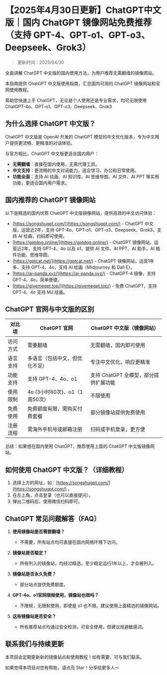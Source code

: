 # 【2025年4月30日更新】ChatGPT中文版｜国内 ChatGPT 镜像网站免费推荐（支持 GPT-4、GPT-o1、GPT-o3、Deepseek、Grok3）

> 更新时间：2025/04/30

全面讲解 ChatGPT 中文版的国内使用方法，为用户推荐无需翻墙的镜像网站。

本指南提供 ChatGPT 中文版使用指南，汇总国内可用的 ChatGPT 镜像网站和官网使用教程。

帮助您快速上手 ChatGPT，无论是个人使用还是专业需求，均可无限使用 ChatGPT-4o、GPT-o1、GPT-o3、Deepseek、Grok3

## 为什么选择 ChatGPT 中文版？

ChatGPT 中文版是 OpenAI 开发的 ChatGPT 模型的中文优化版本，专为中文用户提供更流畅、更精准的对话体验。

与官方相比，ChatGPT 中文版更适合国内用户：

- **无需翻墙**：直接在国内使用，无需代理工具。
- **中文支持**：更流畅的中文对话能力，适合学习、办公和日常使用。
- **功能全面**：支持 AI 绘画、AI 知识库、AI 思维导图、AI 文件、AI PPT 等实用功能，更适合国内用户需求。

## 国内推荐的 ChatGPT 镜像网站

以下是精选的国内优质 ChatGPT 中文版镜像网站，提供高效的中文访问体验：

- [https://songshugpt.com/](https://songshugpt.com/) - ChatGPT 中文版，运营近2年，支持 GPT-4o、GPT-o1、GPT-o3、Deepseek、Grok3，支持 AI 绘画，扫码即可使用。
- [https://gptdog.online/](https://gptdog.online/) - ChatGPT 镜像网站，运营近2年，支持 GPT-4、4o 以及 o1，提供 AI 文件、AI PPT、AI 助手、AI 插件功能、思维导图。
- [https://gptcat.net/](https://gptcat.net/) - ChatGPT 镜像网站，运营1年多，支持 GPT-4、4o，支持 AI 绘画（Midjourney 和 Dall·E）。
- [https://ai-panda.xyz/](https://ai-panda.xyz/) - ChatGPT-4 镜像，支持 GPT-4、4o，简单便捷。
- [https://givemegpt.top/](https://givemegpt.top/) - 免费 ChatGPT，支持 GPT-4、4o 支持 MJ 绘画。

## ChatGPT 官网与中文版的区别

| 对比项 | ChatGPT 官网 | ChatGPT 中文版（镜像网站） |
|--------|--------------|---------------------------|
| 访问方式 | 需要翻墙 | 无需翻墙，国内即可使用 |
| 语言支持 | 多语言（包括中文，但优化不足） | 专注中文优化，响应更精准 |
| 功能支持 | 支持 GPT-4、4o、o1 | 支持 ChatGPT 全模型，部分提供扩展功能 |
| 使用限制 | 4o (3小时80次)、o1（1周50次） | 不限使用 |
| 免费使用 | 免费额度有限，需购买付费套餐 | 部分镜像站提供免费使用 |
| 注册流程 | 需海外手机号或邮箱注册 | 扫码或手机登录，更方便 |

总结：如果想在国内使用 ChatGPT，推荐使用上面的 ChatGPT 中文版镜像网站。

## 如何使用 ChatGPT 中文版？（详细教程）

1. 选择上方的网址，如：[https://songshugpt.com/](https://songshugpt.com/) 。
2. 在左上角，点击登录（也可以直接提问）。
3. 弹出二维码后，使用微信扫码即可。

## ChatGPT 常见问题解答（FAQ）

1. **使用镜像站是否需要翻墙？**
   - 不需要，所有站点均可直接在国内网络环境下访问。

2. **镜像站是否稳定？**
   - 所有列入的镜像站，均经过精选，至少稳定运行1年以上，才会被列入。

3. **镜像站是否永久免费？**
   - 部分站点提供免费额度。

4. **GPT-4o、o1官网限频使用，镜像站也限吗？**
   - 不限频，无限制使用，即使是 o1 也不限。建议使用上面精选的镜像网站。

5. **这些镜像站是否安全？**
   - 所有推荐站点均通过安全检测，可安全使用，但建议规避敏感词。

## 联系我们与持续更新

本项目会定期更新新的镜像站点和使用教程！如有需要，可与我们联系。

如果觉得本项目对您有帮助，请点亮 Star！分享给更多人～
